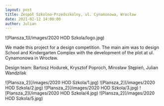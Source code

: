 ```yaml
---
layout: post  
title: Zespół Szkolno‑Przedszkolny, ul. Cynamonowa, Wrocław
date: 2021-02-12 14:00:00
author: Julian
---
```

![Plansza_1](/images/2020 HOD Szkola/logo.jpg)

<!--excerpt-->

We made this project for a design competition. The main aim was to design School and Kindergarten Complex with the development of the plot at ul. Cynamonowa in Wrocław. 

Design team: Bartosz Hodurek, Krysztof Poproch, Mirosław Stępień, Julian Wandzilak

![Plansza_2](/images/2020 HOD Szkola/1.jpg)
![Plansza_2](/images/2020 HOD Szkola/2.jpg)
![Plansza_2](/images/2020 HOD Szkola/3.jpg)
![Plansza_2](/images/2020 HOD Szkola/4.jpg)
![Plansza_2](/images/2020 HOD Szkola/5.jpg)
